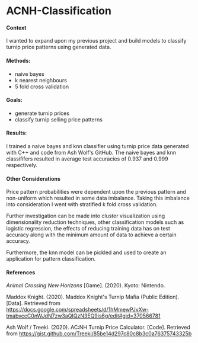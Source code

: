 # ACNH-Classification

#### Context
I wanted to expand upon my previous project and build models to classify turnip price patterns using generated data.

#### Methods:
- naive bayes
- k nearest neighbours
- 5 fold cross validation

#### Goals:
- generate turnip prices 
- classify turnip selling price patterns

#### Results:
I trained a naive bayes and knn classifier using turnip price data generated with C++ and code from Ash Wolf's GitHub.
The naive bayes and knn classififers resulted in average test accuracies of 0.937 and 0.999 respectively.

#### Other Considerations
Price pattern probabilities were dependent upon the previous pattern and non-uniform which resulted in some data imbalance.
Taking this imbalance into consideration I went with stratified k fold cross validation.

Further investigation can be made into cluster visualization using dimensionality reduction techniques,
other classification models such as logistic regression, the effects of reducing training data has on test 
accuracy along with the minimum amount of data to achieve a certain accuracy.

Furthermore, the knn model can be pickled and used to create an application for pattern classification.

#### References
*Animal Crossing New Horizons* [Game]. (2020). Kyoto: Nintendo.

Maddox Knight. (2020). Maddox Knight's Turnip Mafia (Public Edition). [Data]. Retrieved from https://docs.google.com/spreadsheets/d/1hMmewPJvXw-tmabvccC0nWJdN7zw3aQIQzN3EQ9is6g/edit#gid=370566781

Ash Wolf / Treeki. (2020). AC:NH Turnip Price Calculator. [Code]. Retrieved from https://gist.github.com/Treeki/85be14d297c80c8b3c0a76375743325b

